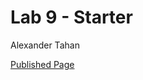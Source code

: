 # Lab 9 - Starter

Alexander Tahan

[Published Page](https://alextahan.github.io/CSE110-Lab9_Starter/)